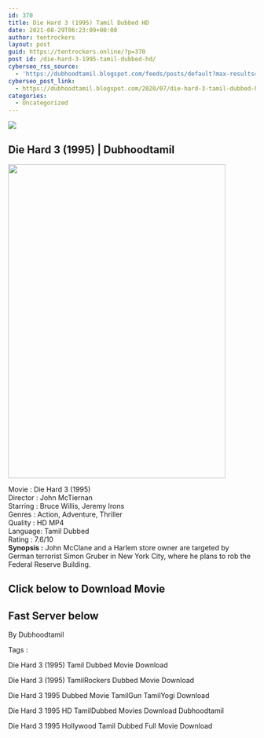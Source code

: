 ```yaml
---
id: 370
title: Die Hard 3 (1995) Tamil Dubbed HD
date: 2021-08-29T06:23:09+00:00
author: tentrockers
layout: post
guid: https://tentrockers.online/?p=370
post id: /die-hard-3-1995-tamil-dubbed-hd/
cyberseo_rss_source:
  - 'https://dubhoodtamil.blogspot.com/feeds/posts/default?max-results=150&start-index=151'
cyberseo_post_link:
  - https://dubhoodtamil.blogspot.com/2020/07/die-hard-3-tamil-dubbed-hd.html
categories:
  - Uncategorized
---
```

<div class="media_block">
  <img src="https://1.bp.blogspot.com/-is3Dfrvykec/XwAyILIaVZI/AAAAAAAABqA/sTRhI1Ev-mscq1grbnIi0Fvqt4IwRWuRgCNcBGAsYHQ/s72-c/4d9ea79bc475ef3f6f1a29117edffce2.jpg" class="media_thumbnail" />
</div>

<div dir="ltr" trbidi="on" readability="24.425257731959">
  <h2>
    <span>Die Hard 3 (1995) | Dubhoodtamil</span>
  </h2>
  
  <div class="separator">
    <a href="https://1.bp.blogspot.com/-is3Dfrvykec/XwAyILIaVZI/AAAAAAAABqA/sTRhI1Ev-mscq1grbnIi0Fvqt4IwRWuRgCNcBGAsYHQ/s1600/4d9ea79bc475ef3f6f1a29117edffce2.jpg" imageanchor="1"><img loading="lazy" border="0" data-original-height="1600" data-original-width="1111" height="640" src="https://1.bp.blogspot.com/-is3Dfrvykec/XwAyILIaVZI/AAAAAAAABqA/sTRhI1Ev-mscq1grbnIi0Fvqt4IwRWuRgCNcBGAsYHQ/s640/4d9ea79bc475ef3f6f1a29117edffce2.jpg" width="442" /></a>
  </div>
  
  <p>
    Movie<span> </span>:<span> </span>Die Hard 3 (1995)<br />Director<span> </span>:<span> </span>John McTiernan<br />Starring<span> </span>:<span> </span>Bruce Willis, Jeremy Irons<br />Genres<span> </span>:<span> </span>Action, Adventure, Thriller<br />Quality<span> </span>:<span> </span>HD MP4<br />Language:<span> </span>Tamil Dubbed<br />Rating<span> </span>:<span> </span>7.6/10<br /><b>Synopsis :</b> John McClane and a Harlem store owner are targeted by German terrorist Simon Gruber in New York City, where he plans to rob the Federal Reserve Building.
  </p>
  
  <h2>
    <span>Click below to Download Movie</span>
  </h2>
  
  <h2>
    <span>Fast Server below</span>
  </h2>
  
  <p>
    <span>By Dubhoodtamil</span>
  </p>
  
  <p>
    <span>Tags :</span>
  </p>
  
  <p>
    <span>Die Hard 3 (1995) Tamil Dubbed Movie Download</span>
  </p>
  
  <p>
    <span>Die Hard 3 (1995) TamilRockers Dubbed Movie Download</span>
  </p>
  
  <p>
    <span>Die Hard 3 1995 Dubbed Movie TamilGun TamilYogi Download</span>
  </p>
  
  <p>
    <span>Die Hard 3 1995 HD TamilDubbed Movies Download Dubhoodtamil</span>
  </p>
  
  <p>
    <span>Die Hard 3 1995 Hollywood Tamil Dubbed Full Movie Download</span>
  </p>
</div>